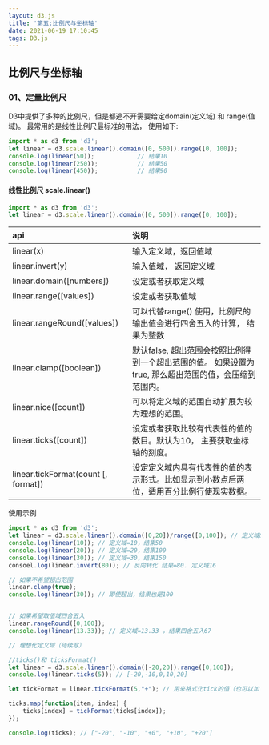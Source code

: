 ```yaml
---
layout: d3.js
title: '第五:比例尺与坐标轴'
date: 2021-06-19 17:10:45
tags: D3.js
---
```

## 比例尺与坐标轴

### <div id="class02-01">01、定量比例尺</div>

D3中提供了多种的比例尺，但是都逃不开需要给定domain(定义域) 和 range(值域)。 最常用的是线性比例尺最标准的用法， 使用如下:
```javascript
import * as d3 from 'd3';
let linear = d3.scale.linear().domain([0, 500]).range([0, 100]);
console.log(linear(50));            // 结果10
console.log(linear(250));           // 结果50
console.log(linear(450));           // 结果90
```

#### 线性比例尺 scale.linear()
```typescript
import * as d3 from 'd3';
let linear = d3.scale.linear().domain([0, 500]).range([0, 100]);
```

api | 说明
:- | :-
linear(x) | 输入定义域，返回值域
linear.invert(y) | 输入值域， 返回定义域
linear.domain([numbers]) | 设定或者获取定义域
linear.range([values]) | 设定或者获取值域
linear.rangeRound([values]) | 可以代替range() 使用，比例尺的输出值会进行四舍五入的计算， 结果为整数
linear.clamp([boolean]) | 默认false, 超出范围会按照比例得到一个超出范围的值。 如果设置为true, 那么超出范围的值，会压缩到范围内。
linear.nice([count]) | 可以将定义域的范围自动扩展为较为理想的范围。
linear.ticks([count]) | 设定或者获取比较有代表性的值的数目。默认为10， 主要获取坐标轴的刻度。
linear.tickFormat(count [, format]) | 设定定义域内具有代表性的值的表示形式。比如显示到小数点后两位，适用百分比例行使现实数据。

使用示例
```javascript
import * as d3 from 'd3';
let linear = d3.scale.linear().domain([0,20])/range([0,100]); // 定义域&值域
console.log(linear(10)); // 定义域=10，结果50
console.log(linear(20)); // 定义域=20，结果100
console.log(linear(30)); // 定义域=30，结果150
consoel.log(linear.invert(80)); // 反向转化 结果=80. 定义域16

// 如果不希望超出范围
linear.clamp(true);
console.log(linear(30)); // 即使超出，结果也是100


// 如果希望取值域四舍五入
linear.rangeRound([0,100]);
console.log(linear(13.33)); // 定义域=13.33 ，结果四舍五入67

// 理想化定义域（待续写）

//ticks()和 ticksFormat()
let linear = d3.scale.linear().domain([-20,20]).range([0,100]);
console.log(linear.ticks(5)); // [-20,-10,0,10,20]

let tickFormat = linear.tickFormat(5,"+"); // 用来格式化tick的值（也可以加 + % $ )等

ticks.map(function(item, index) {
    ticks[index] = tickFormat(ticks[index]);
});

console.log(ticks); // ["-20", "-10", "+0", "+10", "+20"]
```
